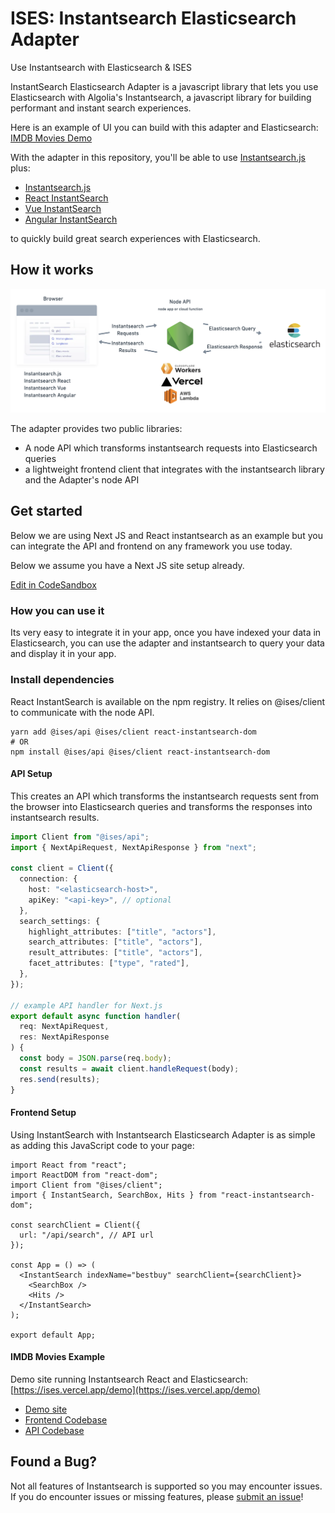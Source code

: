 # ISES: Instantsearch Elasticsearch Adapter

Use Instantsearch with Elasticsearch & ISES

InstantSearch Elasticsearch Adapter is a javascript library that lets you use Elasticsearch with Algolia's Instantsearch, a javascript library for building performant and instant search experiences.

Here is an example of UI you can build with this adapter and Elasticsearch: [IMDB Movies Demo](https://ises.vercel.app/demo)

With the adapter in this repository, you'll be able to use [Instantsearch.js](https://github.com/algolia/instantsearch.js) plus:

- [Instantsearch.js](https://github.com/algolia/instantsearch.js)
- [React InstantSearch](https://github.com/algolia/react-instantsearch)
- [Vue InstantSearch](https://github.com/algolia/vue-instantsearch)
- [Angular InstantSearch](https://github.com/algolia/angular-instantsearch)

to quickly build great search experiences with Elasticsearch.

## How it works

![overview](images/ises-overview.png)

The adapter provides two public libraries:

- A node API which transforms instantsearch requests into Elasticsearch queries
- a lightweight frontend client that integrates with the instantsearch library and the Adapter's node API

## Get started

Below we are using Next JS and React instantsearch as an example but you can integrate the API and frontend on any framework you use today.

Below we assume you have a Next JS site setup already.

[Edit in CodeSandbox]()

### How you can use it

Its very easy to integrate it in your app, once you have indexed your data in Elasticsearch, you can use the adapter and instantsearch to query your data and display it in your app.

### Install dependencies

React InstantSearch is available on the npm registry. It relies on @ises/client to communicate with the node API.

```
yarn add @ises/api @ises/client react-instantsearch-dom
# OR
npm install @ises/api @ises/client react-instantsearch-dom
```

#### API Setup

This creates an API which transforms the instantsearch requests sent from the browser into Elasticsearch queries and transforms the responses into instantsearch results.

```ts
import Client from "@ises/api";
import { NextApiRequest, NextApiResponse } from "next";

const client = Client({
  connection: {
    host: "<elasticsearch-host>",
    apiKey: "<api-key>", // optional
  },
  search_settings: {
    highlight_attributes: ["title", "actors"],
    search_attributes: ["title", "actors"],
    result_attributes: ["title", "actors"],
    facet_attributes: ["type", "rated"],
  },
});

// example API handler for Next.js
export default async function handler(
  req: NextApiRequest,
  res: NextApiResponse
) {
  const body = JSON.parse(req.body);
  const results = await client.handleRequest(body);
  res.send(results);
}
```

#### Frontend Setup

Using InstantSearch with Instantsearch Elasticsearch Adapter is as simple as adding this JavaScript code to your page:

```tsx
import React from "react";
import ReactDOM from "react-dom";
import Client from "@ises/client";
import { InstantSearch, SearchBox, Hits } from "react-instantsearch-dom";

const searchClient = Client({
  url: "/api/search", // API url
});

const App = () => (
  <InstantSearch indexName="bestbuy" searchClient={searchClient}>
    <SearchBox />
    <Hits />
  </InstantSearch>
);

export default App;
```

#### IMDB Movies Example

Demo site running Instantsearch React and Elasticsearch: [https://ises.vercel.app/demo](https://ises.vercel.app/demo)

- [Demo site](/demo)
- [Frontend Codebase](https://github.com/joemcelroy/instantsearch-elasticsearch-adapter/tree/main/apps/web/pages/demo.tsx)
- [API Codebase](https://github.com/joemcelroy/instantsearch-elasticsearch-adapter/tree/main/apps/web/pages/api/search.tsx)

## Found a Bug?

Not all features of Instantsearch is supported so you may encounter issues. If you do encounter issues or missing features, please [submit an issue](https://github.com/joemcelroy/instantsearch-elasticsearch-adapter/issues)!
